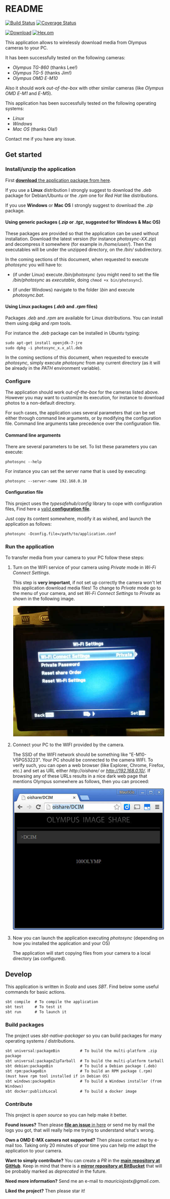 # README

[![Build Status](https://api.travis-ci.org/mauriciojost/olympus-photosync.svg)](https://travis-ci.org/mauriciojost/olympus-photosync) 
[![Coverage Status](https://coveralls.io/repos/github/mauriciojost/olympus-photosync/badge.svg?branch=master)](https://coveralls.io/github/mauriciojost/olympus-photosync?branch=master) 

[![Download](https://img.shields.io/badge/download-installer-aa3333.svg)](https://bitbucket.org/mauriciojost/olympus-photosync/downloads) [![Hex.pm](https://img.shields.io/hexpm/l/plug.svg)](/LICENSE.md) 

This application allows to wirelessly download media from Olympus cameras to your PC.

It has been successfully tested on the following cameras: 

- _Olympus TG-860_ (thanks Lee!)
- _Olympus TG-5_ (thanks Jim!)
- _Olympus OMD E-M10_

Also it should work _out-of-the-box_ with other similar cameras (like _Olympus OMD E-M1_ and _E-M5_).

This application has been successfully tested on the following operating systems:

- _Linux_
- _Windows_ 
- _Mac OS_ (thanks Ola!)

Contact me if you have any issue.

## Get started

### Install/unzip the application 

First [**download** the application package from here](https://bitbucket.org/mauriciojost/olympus-photosync/downloads). 

If you use a **Linux** distribution I strongly suggest to download the _.deb_ package for Debian/Ubuntu or the _.rpm_ one for _Red Hat_ like distributions.

If you use **Windows** or **Mac OS** I strongly suggest to download the _.zip_ package.

#### Using generic packages (_.zip_ or _.tgz_, suggested for Windows & Mac OS)

These packages are provided so that the application can be used without installation. Download the latest version (for instance _photosync-XX.zip_) and decompress it somewhere (for example in _/home/user/_). Then the executables will be under the unzipped directory, on the _<PHOTOSYNC>/bin/_ subdirectory.

In the coming sections of this document, when requested to execute _photosync_ you will have to: 

 - (if under Linux) execute _<PHOTOSYNC>/bin/photosync_ (you might need to set the file _<PHOTOSYNC>/bin/photosync_ as _executable_, doing `chmod +x bin/photosync`). 
 
 - (if under Windows) navigate to the folder _<PHOTOSYNC>\bin_ and execute _photosync.bat_.

#### Using Linux packages (_.deb_ and _.rpm_ files)

Packages _.deb_ and _.rpm_ are available for Linux distributions. You can install them using _dpkg_ and _rpm_ tools.

For instance the _.deb_ package can be installed in _Ubuntu_ typing: 

```
sudo apt-get install openjdk-7-jre
sudo dpkg -i photosync_x.x_all.deb
```

In the coming sections of this document, when requested to execute _photosync_, simply execute _photosync_ from any current directory (as it will be already in the _PATH_ environment variable).
 
### Configure

The application should work _out-of-the-box_ for the cameras listed above. However you may want to customize its execution, for instance to download photos to a non-default directory.

For such cases, the application uses several parameters that can be set either through command line arguments, or by modifying the configuration file. Command line arguments take precedence over the configuration file.

#### Command line arguments

There are several parameters to be set. To list these parameters you can execute: 

```
photosync --help
```

For instance you can set the server name that is used by executing: 

```
photosync --server-name 192.168.0.10
```

#### Configuration file

This project uses the _typesafehub/config_ library to cope with configuration files, Find here a [valid **configuration file**](src/main/resources/application.conf).

Just copy its content somewhere, modify it as wished, and launch the application as follows: 

```
photosync -Dconfig.file=/path/to/application.conf 
```

### Run the application

To transfer media from your camera to your PC follow these steps:

1. Turn on the WIFI service of your camera using _Private_ mode in _Wi-Fi Connect Settings_. 

    This step is **very important**, if not set up correctly the camera won't let this application download media files! To change to _Private_ mode go to the menu of your camera, and set _Wi-Fi Connect Settings_ to _Private_ as shown in the following image.

    ![Camera in private mode](doc/images/camera-in-wifi-connect-settings-private-mode.jpg)

2. Connect your PC to the WIFI provided by the camera. 

    The SSID of the WIFI network should be something like "E-M10-V5PG53223". Your PC should be connected to the camera WIFI. To verify such, you can open a web browser (like Explorer, Chrome, Firefox, etc.) and set as URL either _http://oishare/_ or _http://192.168.0.10/_. If browsing any of these URLs results in a nice dark web page that mentions Olympus somewhere as follows, then you can proceed:

    ![PC correctly connected to the camera](doc/images/oishare-wifi-connected-ok.jpg)

3. Now you can launch the application executing _photosync_ (depending on how you installed the application and your OS)

    The application will start copying files from your camera to a local directory (as configured).

## Develop

This application is written in _Scala_ and uses _SBT_. Find below some useful commands for basic actions.

```
sbt compile  # To compile the application
sbt test     # To test it
sbt run      # To launch it
```

### Build packages

The project uses _sbt-native-packager_ so you can build packages for many operating systems / distributions.

```
sbt universal:packageBin         # To build the multi-platform .zip package
sbt universal:packageZipTarball  # To build the multi-platform tarball
sbt debian:packageBin            # To build a Debian package (.deb)
sbt rpm:packageBin               # To build an RPM package (.rpm) (must have rpm tool installed if in Debian OS)
sbt windows:packageBin           # To build a Windows installer (from Windows)
sbt docker:publishLocal          # To build a docker image
```

### Contribute

This project is _open source_ so you can help make it better.

**Found issues?** Then please [**file an issue** in here](https://github.com/mauriciojost/olympus-photosync/issues) or send me by mail the logs you got, that will really help me trying to understand what's wrong. 

**Own a OMD E-MX camera not supported?** Then please contact me by e-mail too. Taking only 20 minutes of your time you can help me adapt the application to your camera.

**Want to simply contribute?** You can create a _PR_ in the [**main repository at GitHub**](https://github.com/mauriciojost/olympus-photosync). Keep in mind that there is a [**mirror repository at BitBucket**](https://bitbucket.org/mauriciojost/olympus-photosync) that will be probably marked as _deprecated_ in the future.

**Need more information?** Send me an e-mail to _mauriciojostx@gmail.com_.

**Liked the project?** Then please star it! 


